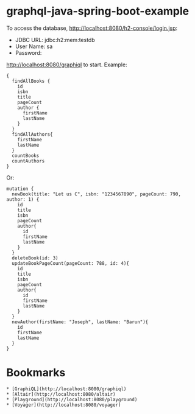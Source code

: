 # graphql-java-spring-boot-example

To access the database, [http://localhost:8080/h2-console/login.jsp](http://localhost:8080/h2-console/login.jsp):
- JDBC URL: jdbc:h2:mem:testdb
- User Name: sa
- Password: <blank>

[http://localhost:8080/graphiql](http://localhost:8080/graphiql) to start.
Example:
```
{
  findAllBooks {
    id
    isbn
    title
    pageCount
    author {
      firstName
      lastName
    }
  }
  findAllAuthors{
    firstName
    lastName
  }
  countBooks
  countAuthors
}
```

Or:
```
mutation {
  newBook(title: "Let us C", isbn: "1234567890", pageCount: 790, author: 1) {
    id
    title
    isbn
    pageCount
    author{
      id
      firstName
      lastName
    }
  }
  deleteBook(id: 3)
  updateBookPageCount(pageCount: 788, id: 4){
    id
    title
    isbn
    pageCount
    author{
      id
      firstName
      lastName
    }
  }
  newAuthor(firstName: "Joseph", lastName: "Barun"){
    id
    firstName
    lastName
  }
}
```

# Bookmarks

    * [GraphiQL](http://localhost:8080/graphiql)
    * [Altair](http://localhost:8080/altair)
    * [Playground](http://localhost:8080/playground)  
    * [Voyager](http://localhost:8080/voyager)
